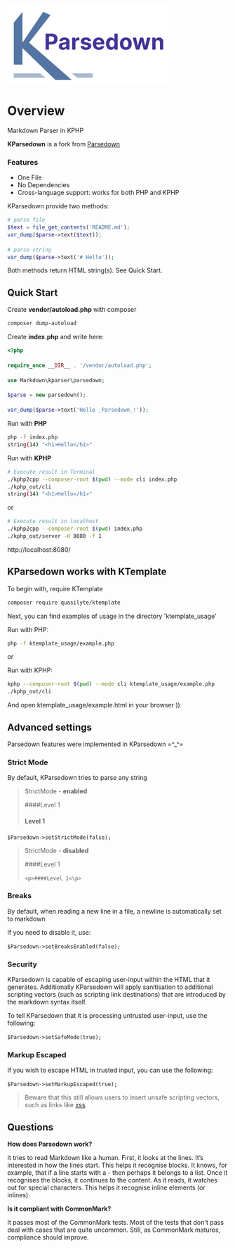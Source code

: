 ![KParsedown](_docs/logo.png)

# Overview

Markdown Parser in KPHP

**KParsedown** is a fork from [Parsedown](https://github.com/erusev/parsedown)

### Features

- One File
- No Dependencies
- Cross-language support: works for both PHP and KPHP

KParsedown provide two methods:

```php
# parse file
$text = file_get_contents('README.md');
var_dump($parse->text($text));

# parse string
var_dump($parse->text('# Hello'));
```

Both methods return HTML string(s). See Quick Start.

## Quick Start
Create **vendor/autoload.php** with composer

```bash
composer dump-autoload
```

Create **index.php** and write here:
```php
<?php

require_once __DIR__ . '/vendor/autoload.php';

use Markdown\kparser\parsedown;

$parse = new parsedown();

var_dump($parse->text('Hello _Parsedown_!')); 
```
Run  with **PHP**

```bash
php -f index.php
string(14) "<h1>Hello</h1>"
```

Run with **KPHP**

```bash
# Execute result in Terminal
./kphp2cpp --composer-root $(pwd) --mode cli index.php
./kphp_out/cli
string(14) "<h1>Hello</h1>"
```

or

```bash
# Execute result in localhost
./kphp2cpp --composer-root $(pwd) index.php
./kphp_out/server -H 8080 -f 1
```
http://localhost:8080/

## KParsedown works with KTemplate

To begin with, require KTemplate

```bash
composer require quasilyte/ktemplate
```

Next, you can find examples of usage in the directory 'ktemplate_usage'

Run with PHP:
```bash
php -f ktemplate_usage/example.php
```

or

Run with KPHP:
```bash
kphp --composer-root $(pwd) --mode cli ktemplate_usage/example.php
./kphp_out/cli
```

And open ktemplate_usage/example.html in your browser ))

## Advanced settings

Parsedown features were implemented in KParsedown =^_^=

### Strict Mode

By default, KParsedown tries to parse any string

> StrictMode - **enabled**
> 
> ####Level 1 
> #### Level 1

`$Parsedown->setStrictMode(false);`

> StrictMode - **disabled**
>
> ####Level 1
>
> `<p>####Level 1<\p>`

### Breaks

By default, when reading a new line in a file, a newline is automatically set to markdown

If you need to disable it, use:

`$Parsedown->setBreaksEnabled(false);`

### Security

KParsedown is capable of escaping user-input within the HTML that it generates. Additionally KParsedown will apply sanitisation to additional scripting vectors (such as scripting link destinations) that are introduced by the markdown syntax itself.

To tell KParsedown that it is processing untrusted user-input, use the following:

`$Parsedown->setSafeMode(true);`

### Markup Escaped

If you wish to escape HTML in trusted input, you can use the following:

`$Parsedown->setMarkupEscaped(true);`

> Beware that this still allows users to insert unsafe scripting vectors, such as links like [xss](javascript:alert%281%29).

## Questions

**How does Parsedown work?**

It tries to read Markdown like a human. First, it looks at the lines. It’s interested in how the lines start. This helps it recognise blocks. It knows, for example, that if a line starts with a - then perhaps it belongs to a list. Once it recognises the blocks, it continues to the content. As it reads, it watches out for special characters. This helps it recognise inline elements (or inlines).

**Is it compliant with CommonMark?**

It passes most of the CommonMark tests. Most of the tests that don't pass deal with cases that are quite uncommon. Still, as CommonMark matures, compliance should improve.
